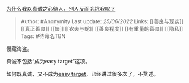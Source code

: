 [为什么我以真诚之心待人，别人反而会坑我呢？](https://www.zhihu.com/question/536085567/answer/2536747459)

> Author: #Anonymity 
Last update: *25/06/2022* 
Links: [[善良与现实]] [[真正善良]] [[侠]] [[农夫与蛇]] [[善良程度]] [[有重量的善良]] [[隐私]] 
Tags: #待命名TBN 

慢藏诲盗。

真诚不包括“成为easy target”这项。

如何既真诚，又不成为[easy target](https://www.zhihu.com/search?q=easy+target&search_source=Entity&hybrid_search_source=Entity&hybrid_search_extra=%7B%22sourceType%22%3A%22answer%22%2C%22sourceId%22%3A2536747459%7D)，已经讲过很多次了，不赘述。